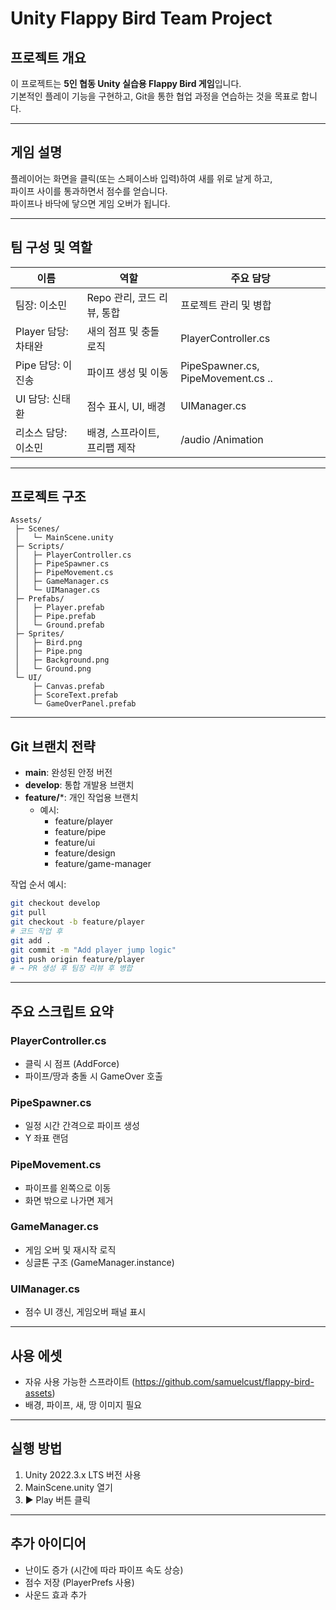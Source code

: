 # Unity Flappy Bird Team Project

## 프로젝트 개요
이 프로젝트는 **5인 협동 Unity 실습용 Flappy Bird 게임**입니다.  
기본적인 플레이 기능을 구현하고, Git을 통한 협업 과정을 연습하는 것을 목표로 합니다.

---

## 게임 설명
플레이어는 화면을 클릭(또는 스페이스바 입력)하여 새를 위로 날게 하고,  
파이프 사이를 통과하면서 점수를 얻습니다.  
파이프나 바닥에 닿으면 게임 오버가 됩니다.

---

## 팀 구성 및 역할

| 이름 | 역할 | 주요 담당 |
|------|------|-----------|
| 팀장: 이소민| Repo 관리, 코드 리뷰, 통합 | 프로젝트 관리 및 병합 |
| Player 담당: 차태완 | 새의 점프 및 충돌 로직 | PlayerController.cs |
| Pipe 담당: 이진송 | 파이프 생성 및 이동 | PipeSpawner.cs, PipeMovement.cs .. |
| UI 담당: 신태환 | 점수 표시, UI, 배경 | UIManager.cs |
| 리소스 담당: 이소민 | 배경, 스프라이트, 프리팹 제작 | /audio /Animation |

---

## 프로젝트 구조
```
Assets/
 ├─ Scenes/
 │   └─ MainScene.unity
 ├─ Scripts/
 │   ├─ PlayerController.cs
 │   ├─ PipeSpawner.cs
 │   ├─ PipeMovement.cs
 │   ├─ GameManager.cs
 │   └─ UIManager.cs
 ├─ Prefabs/
 │   ├─ Player.prefab
 │   ├─ Pipe.prefab
 │   └─ Ground.prefab
 ├─ Sprites/
 │   ├─ Bird.png
 │   ├─ Pipe.png
 │   ├─ Background.png
 │   └─ Ground.png
 └─ UI/
     ├─ Canvas.prefab
     ├─ ScoreText.prefab
     └─ GameOverPanel.prefab
```

---

## Git 브랜치 전략
- **main**: 완성된 안정 버전  
- **develop**: 통합 개발용 브랜치  
- **feature/***: 개인 작업용 브랜치  
  - 예시:
    - feature/player
    - feature/pipe
    - feature/ui
    - feature/design
    - feature/game-manager

작업 순서 예시:
```bash
git checkout develop
git pull
git checkout -b feature/player
# 코드 작업 후
git add .
git commit -m "Add player jump logic"
git push origin feature/player
# → PR 생성 후 팀장 리뷰 후 병합
```

---

## 주요 스크립트 요약

### PlayerController.cs
- 클릭 시 점프 (AddForce)
- 파이프/땅과 충돌 시 GameOver 호출

### PipeSpawner.cs
- 일정 시간 간격으로 파이프 생성
- Y 좌표 랜덤

### PipeMovement.cs
- 파이프를 왼쪽으로 이동
- 화면 밖으로 나가면 제거

### GameManager.cs
- 게임 오버 및 재시작 로직
- 싱글톤 구조 (GameManager.instance)

### UIManager.cs
- 점수 UI 갱신, 게임오버 패널 표시

---

## 사용 에셋
- 자유 사용 가능한 스프라이트  (https://github.com/samuelcust/flappy-bird-assets)
- 배경, 파이프, 새, 땅 이미지 필요  

---

## 실행 방법
1. Unity 2022.3.x LTS 버전 사용  
2. MainScene.unity 열기  
3. ▶️ Play 버튼 클릭  

---

## 추가 아이디어
- 난이도 증가 (시간에 따라 파이프 속도 상승)
- 점수 저장 (PlayerPrefs 사용)
- 사운드 효과 추가
